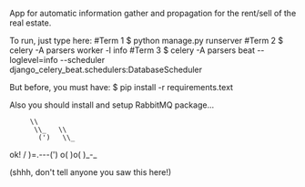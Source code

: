 App for automatic information gather and propagation for the rent/sell of the real estate.

To run, just type here:
#Term 1
$ python manage.py runserver
#Term 2
$ celery -A parsers worker -l info
#Term 3
$ celery -A parsers beat --loglevel=info --scheduler django_celery_beat.schedulers:DatabaseScheduler

But before, you must have:
$ pip install -r requirements.text

Also you should install and setup RabbitMQ package...

         \\
          \\_   \\
           (')   \\_
   ok!    / )=.---(')
        o( )o( )_-\_

(shhh, don't tell anyone you saw this here!)

